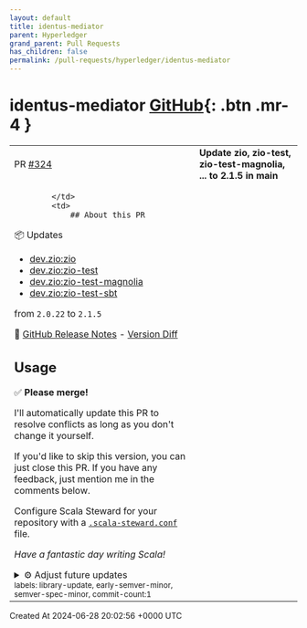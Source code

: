 ```yaml
---
layout: default
title: identus-mediator
parent: Hyperledger
grand_parent: Pull Requests
has_children: false
permalink: /pull-requests/hyperledger/identus-mediator
---
```


# identus-mediator <span class="fs-3 right-align">[GitHub](https://github.com/hyperledger/identus-mediator){: .btn .mr-4 }</span>


<div>
    <table>
        <tr>
            <td>
                PR <a href="https://github.com/hyperledger/identus-mediator/pull/324" class=".btn">#324</a>
            </td>
            <td>
                <b>
                    Update zio, zio-test, zio-test-magnolia, ... to 2.1.5 in main
                </b>
            </td>
        </tr>
        <tr>
            <td>
                
            </td>
            <td>
                ## About this PR
📦 Updates 
* [dev.zio:zio](https://github.com/zio/zio)
* [dev.zio:zio-test](https://github.com/zio/zio)
* [dev.zio:zio-test-magnolia](https://github.com/zio/zio)
* [dev.zio:zio-test-sbt](https://github.com/zio/zio)

 from `2.0.22` to `2.1.5`

📜 [GitHub Release Notes](https://github.com/zio/zio/releases/tag/v2.1.5) - [Version Diff](https://github.com/zio/zio/compare/v2.0.22...v2.1.5)

## Usage
✅ **Please merge!**

I'll automatically update this PR to resolve conflicts as long as you don't change it yourself.

If you'd like to skip this version, you can just close this PR. If you have any feedback, just mention me in the comments below.

Configure Scala Steward for your repository with a [`.scala-steward.conf`](https://github.com/scala-steward-org/scala-steward/blob/767fcfecbfd53c507152f6cf15c846176bae561d/docs/repo-specific-configuration.md) file.

_Have a fantastic day writing Scala!_

<details>
<summary>⚙ Adjust future updates</summary>

Add this to your `.scala-steward.conf` file to ignore future updates of this dependency:
```
updates.ignore = [ { groupId = "dev.zio" } ]
```
Or, add this to slow down future updates of this dependency:
```
dependencyOverrides = [{
  pullRequests = { frequency = "30 days" },
  dependency = { groupId = "dev.zio" }
}]
```
</details>

<sup>
labels: library-update, early-semver-minor, semver-spec-minor, commit-count:1
</sup>
            </td>
        </tr>
    </table>
    <div class="right-align">
        Created At 2024-06-28 20:02:56 +0000 UTC
    </div>
</div>

